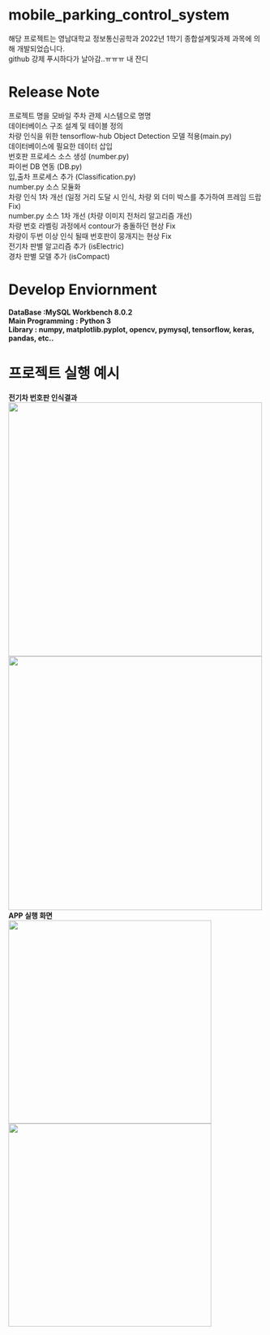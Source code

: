 # mobile_parking_control_system
해당 프로젝트는 영남대학교 정보통신공학과 2022년 1학기 종합설계및과제 과목에 의해 개발되었습니다.  
github 강제 푸시하다가 날아감..ㅠㅠㅠ 내 잔디  

# Release Note
프로젝트 명을 모바일 주차 관제 시스템으로 명명  
데이터베이스 구조 설계 및 테이블 정의  
차량 인식을 위한 tensorflow-hub Object Detection 모델 적용(main.py)  
데이터베이스에 필요한 데이터 삽입  
번호판 프로세스 소스 생성 (number.py)  
파이썬 DB 연동 (DB.py)  
입,출차 프로세스 추가 (Classification.py)   
number.py 소스 모듈화  
차량 인식 1차 개선 (일정 거리 도달 시 인식, 차량 외 더미 박스를 추가하여 프레임 드랍 Fix)  
number.py 소스 1차 개선 (차량 이미지 전처리 알고리즘 개선)  
차량 번호 라벨링 과정에서 contour가 충돌하던 현상 Fix  
차량이 두번 이상 인식 될때 번호판이 뭉개지는 현상 Fix  
전기차 판별 알고리즘 추가 (isElectric)  
경차 판별 모델 추가 (isCompact)  


# Develop Enviornment
**DataBase :MySQL Workbench 8.0.2  
Main Programming : Python 3  
Library : numpy, matplotlib.pyplot, opencv, pymysql, tensorflow, keras, pandas, etc..**  

# 프로젝트 실행 예시

**전기차 번호판 인식결과**   
<img src="https://user-images.githubusercontent.com/83262616/169675812-2309952e-2c1a-4f84-af01-2913b52b4b64.PNG" width="500">
<img src="https://user-images.githubusercontent.com/83262616/169675880-ab998337-db8f-41c8-9714-01cbd280036e.png" width="500">
**APP 실행 화면**  
<img src="https://user-images.githubusercontent.com/83262616/169682395-2f9d785e-9dac-4f14-b2e3-334f04eca5b0.jpg" width="400">
<img src="https://user-images.githubusercontent.com/83262616/169682397-30068b4f-2fe3-42cd-b09e-3c1a185e0ede.jpg" width="400">
